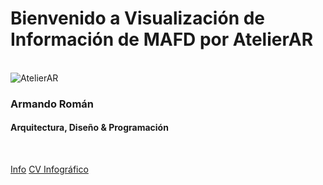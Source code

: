 # Bienvenido a Visualización de Información de MAFD por AtelierAR
<br>
<img src="https://mir-s3-cdn-cf.behance.net/user/115/4468f11701997.5f2597be7fe80.jpg" alt="AtelierAR">
<h3> Armando Román </h3>
<h4>Arquitectura, Diseño & Programación</h4>
<br>

[Info](about.md)
[CV Infográfico](CV-Infografia.md)
